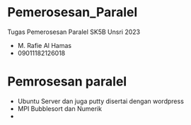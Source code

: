 # Pemerosesan_Paralel
Tugas Pemerosesan Paralel SK5B Unsri 2023
- M. Rafie Al Hamas
- 09011182126018

# Pemrosesan paralel
- Ubuntu Server dan juga putty disertai dengan wordpress
- MPI Bubblesort dan Numerik
- 
